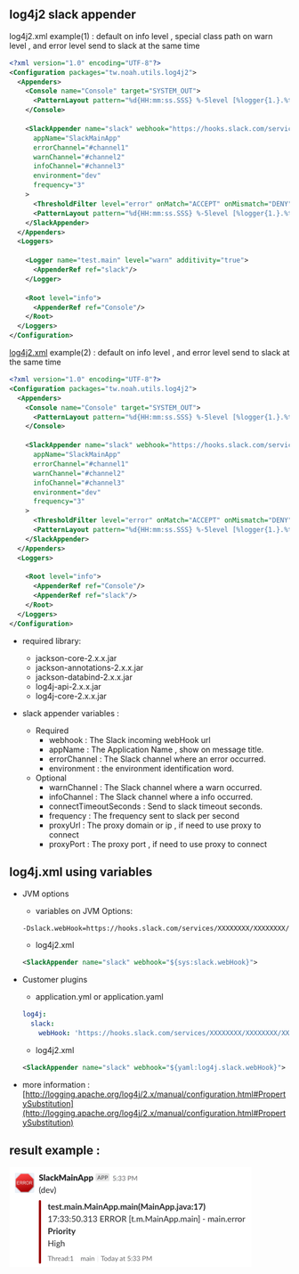 ## log4j2 slack appender

log4j2.xml example(1) : default on info level , special class path on warn level , and error level send to slack at the same time
  ```xml
  <?xml version="1.0" encoding="UTF-8"?>
  <Configuration packages="tw.noah.utils.log4j2">
    <Appenders>
      <Console name="Console" target="SYSTEM_OUT">
        <PatternLayout pattern="%d{HH:mm:ss.SSS} %-5level [%logger{1.}.%t] - %msg%n"/>
      </Console>

      <SlackAppender name="slack" webhook="https://hooks.slack.com/services/XXXXXXXX/XXXXXXXX/XXXXXXXXXXXX"
        appName="SlackMainApp"
        errorChannel="#channel1"
        warnChannel="#channel2"
        infoChannel="#channel3"
        environment="dev"
        frequency="3"
      >
        <ThresholdFilter level="error" onMatch="ACCEPT" onMismatch="DENY" />
        <PatternLayout pattern="%d{HH:mm:ss.SSS} %-5level [%logger{1.}.%t] - %msg%n"/>
      </SlackAppender>
    </Appenders>
    <Loggers>
  
      <Logger name="test.main" level="warn" additivity="true">
        <AppenderRef ref="slack"/>
      </Logger>
  
      <Root level="info">
        <AppenderRef ref="Console"/>
      </Root>
    </Loggers>
  </Configuration>
  ```
    
[log4j2.xml](src/main/resources/log4j2.xml) example(2) : default on info level , and error level send to slack at the same time
  ```xml
  <?xml version="1.0" encoding="UTF-8"?>
  <Configuration packages="tw.noah.utils.log4j2">
    <Appenders>
      <Console name="Console" target="SYSTEM_OUT">
        <PatternLayout pattern="%d{HH:mm:ss.SSS} %-5level [%logger{1.}.%t] - %msg%n"/>
      </Console>
  
      <SlackAppender name="slack" webhook="https://hooks.slack.com/services/XXXXXXXX/XXXXXXXX/XXXXXXXXXXXX"
        appName="SlackMainApp"
        errorChannel="#channel1"
        warnChannel="#channel2"
        infoChannel="#channel3"
        environment="dev"
        frequency="3"
      >
        <ThresholdFilter level="error" onMatch="ACCEPT" onMismatch="DENY" />
        <PatternLayout pattern="%d{HH:mm:ss.SSS} %-5level [%logger{1.}.%t] - %msg%n"/>
      </SlackAppender>
    </Appenders>
    <Loggers>
  
      <Root level="info">
        <AppenderRef ref="Console"/>
        <AppenderRef ref="slack"/>
      </Root>
    </Loggers>
  </Configuration>
  ```


- required library:
  - jackson-core-2.x.x.jar
  - jackson-annotations-2.x.x.jar
  - jackson-databind-2.x.x.jar
  - log4j-api-2.x.x.jar
  - log4j-core-2.x.x.jar

- slack appender variables :
  - Required
    - webhook : The Slack incoming webHook url
    - appName : The Application Name , show on message title.
    - errorChannel : The Slack channel where an error occurred.
    - environment : the environment identification word.
  - Optional
    - warnChannel : The Slack channel where a warn occurred.
    - infoChannel : The Slack channel where a info occurred.
    - connectTimeoutSeconds : Send to slack timeout seconds.
    - frequency : The frequency sent to slack per second
    - proxyUrl : The proxy domain or ip , if need to use proxy to connect
    - proxyPort : The proxy port , if need to use proxy to connect
    
    
## log4j.xml using variables
 
- JVM options
  - variables on JVM Options: 
  ```bash
  -Dslack.webHook=https://hooks.slack.com/services/XXXXXXXX/XXXXXXXX/XXXXXXXXXXXX
  ```
  - log4j2.xml
  ```xml
  <SlackAppender name="slack" webhook="${sys:slack.webHook}">
  ``` 

- Customer plugins
  - application.yml or application.yaml
  ```yaml
  log4j:
    slack:
      webHook: 'https://hooks.slack.com/services/XXXXXXXX/XXXXXXXX/XXXXXXXXXXXX'
  ``` 
  - log4j2.xml
  ```xml
  <SlackAppender name="slack" webhook="${yaml:log4j.slack.webHook}">
  ```

- more information :
  [http://logging.apache.org/log4j/2.x/manual/configuration.html#PropertySubstitution](http://logging.apache.org/log4j/2.x/manual/configuration.html#PropertySubstitution)
 

      
    

## result example :

![](doc/log4j2-slack-example.png)
